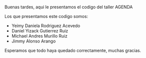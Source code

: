 Buenas tardes, aqui le presentamos el codigo del taller AGENDA 

Los que presentamos este codigo somos:

- Yeimy Daniela Rodriguez Acevedo
- Daniel Yizack Gutierrez Ruiz
- Michael Andres Murillo Ruiz
- Jimmy Alonso Arango

Esperamos que todo haya quedado correctamente, muchas gracias.
